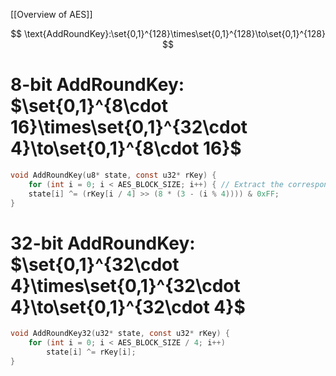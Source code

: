 
[[Overview of AES]]

$$
\text{AddRoundKey}:\set{0,1}^{128}\times\set{0,1}^{128}\to\set{0,1}^{128}
$$


# 8-bit AddRoundKey: $\set{0,1}^{8\cdot 16}\times\set{0,1}^{32\cdot 4}\to\set{0,1}^{8\cdot 16}$

```c
void AddRoundKey(u8* state, const u32* rKey) {
	for (int i = 0; i < AES_BLOCK_SIZE; i++) { // Extract the corresponding byte from the round key word
	state[i] ^= (rKey[i / 4] >> (8 * (3 - (i % 4)))) & 0xFF;
}
```

# 32-bit AddRoundKey: $\set{0,1}^{32\cdot 4}\times\set{0,1}^{32\cdot 4}\to\set{0,1}^{32\cdot 4}$

```c
void AddRoundKey32(u32* state, const u32* rKey) {
	for (int i = 0; i < AES_BLOCK_SIZE / 4; i++)
		state[i] ^= rKey[i];
}
```


